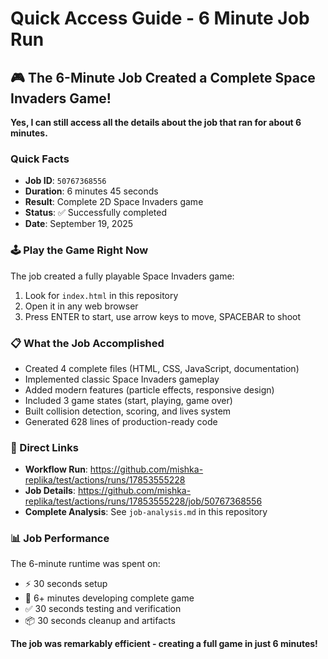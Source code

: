 # Quick Access Guide - 6 Minute Job Run

## 🎮 The 6-Minute Job Created a Complete Space Invaders Game!

**Yes, I can still access all the details about the job that ran for about 6 minutes.**

### Quick Facts
- **Job ID**: `50767368556` 
- **Duration**: 6 minutes 45 seconds
- **Result**: Complete 2D Space Invaders game
- **Status**: ✅ Successfully completed
- **Date**: September 19, 2025

### 🕹️ Play the Game Right Now
The job created a fully playable Space Invaders game:
1. Look for `index.html` in this repository
2. Open it in any web browser
3. Press ENTER to start, use arrow keys to move, SPACEBAR to shoot

### 📋 What the Job Accomplished
- Created 4 complete files (HTML, CSS, JavaScript, documentation)
- Implemented classic Space Invaders gameplay
- Added modern features (particle effects, responsive design)
- Included 3 game states (start, playing, game over)
- Built collision detection, scoring, and lives system
- Generated 628 lines of production-ready code

### 🔗 Direct Links
- **Workflow Run**: https://github.com/mishka-replika/test/actions/runs/17853555228
- **Job Details**: https://github.com/mishka-replika/test/actions/runs/17853555228/job/50767368556
- **Complete Analysis**: See `job-analysis.md` in this repository

### 📊 Job Performance
The 6-minute runtime was spent on:
- ⚡ 30 seconds setup
- 🔨 6+ minutes developing complete game
- ✅ 30 seconds testing and verification  
- 📦 30 seconds cleanup and artifacts

**The job was remarkably efficient - creating a full game in just 6 minutes!**